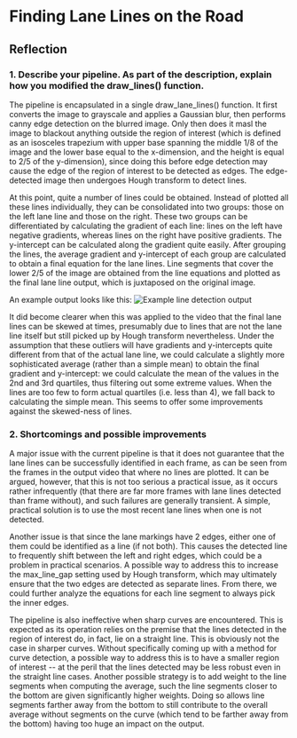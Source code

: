 # **Finding Lane Lines on the Road** 

[//]: # (Image References)

[image1]: ./test_images_output/solidWhiteRight.jpg "Example line detection output"

## Reflection

### 1. Describe your pipeline. As part of the description, explain how you modified the draw_lines() function.

The pipeline is encapsulated in a single draw_lane_lines() function. It first converts the image to grayscale and applies a Gaussian blur, then performs canny edge detection on the blurred image. Only then does it masl the image to blackout anything outside the region of interest (which is defined as an isosceles trapezium with upper base spanning the middle 1/8 of the image and the lower base equal to the x-dimension, and the height is equal to 2/5 of the y-dimension), since doing this before edge detection may cause the edge of the region of interest to be detected as edges. The edge-detected image then undergoes Hough transform to detect lines. 

At this point, quite a number of lines could be obtained. Instead of plotted all these lines individually, they can be consolidated into two groups: those on the left lane line and those on the right. These two groups can be differentiated by calculating the gradient of each line: lines on the left have negative gradients, whereas lines on the right have positive gradients. The y-intercept can be calculated along the gradient quite easily. After grouping the lines, the average gradient and y-intercept of each group are calculated to obtain a final equation for the lane lines. Line segments that cover the lower 2/5 of the image are obtained from the line equations and plotted as the final lane line output, which is juxtaposed on the original image.

An example output looks like this: 
![Example line detection output][image1]

It did become clearer when this was applied to the video that the final lane lines can be skewed at times, presumably due to lines that are not the lane line itself but still picked up by Hough transform nevertheless. Under the assumption that these outliers will have gradients and y-intercepts quite different from that of the actual lane line, we could calculate a slightly more sophisticated average (rather than a simple mean) to obtain the final gradient and y-intercept: we could calculate the mean of the values in the 2nd and 3rd quartiles, thus filtering out some extreme values. When the lines are too few to form actual quartiles (i.e. less than 4), we fall back to calculating the simple mean. This seems to offer some improvements against the skewed-ness of lines.

### 2. Shortcomings and possible improvements

A major issue with the current pipeline is that it does not guarantee that the lane lines can be successfully identified in each frame, as can be seen from the frames in the output video that where no lines are plotted. It can be argued, however, that this is not too serious a practical issue, as it occurs rather infrequently (that there are far more frames with lane lines detected than frame without), and such failures are generally transient. A simple, practical solution is to use the most recent lane lines when one is not detected.

Another issue is that since the lane markings have 2 edges, either one of them could be identified as a line (if not both). This causes the detected line to frequently shift between the left and right edges, which could be a problem in practical scenarios. A possible way to address this to increase the max_line_gap setting used by Hough transform, which may ultimately ensure that the two edges are detected as separate lines. From there, we could further analyze the equations for each line segment to always pick the inner edges. 

The pipeline is also ineffective when sharp curves are encountered. This is expected as its operation relies on the premise that the lines detected in the region of interest do, in fact, lie on a straight line. This is obviously not the case in sharper curves. Without specifically coming up with a method for curve detection, a possible way to address this is to have a smaller region of interest -- at the peril that the lines detected may be less robust even in the straight line cases. Another possible strategy is to add weight to the line segments when computing the average, such the line segments closer to the bottom are given significantly higher weights. Doing so allows line segments farther away from the bottom to still contribute to the overall average without segments on the curve (which tend to be farther away from the bottom) having too huge an impact on the output. 
